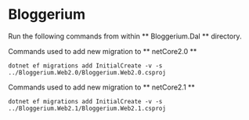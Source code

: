 # Bloggerium
>
Run the following commands from within  ** Bloggerium.Dal ** directory.

Commands used to add new migration to ** netCore2.0 **

    dotnet ef migrations add InitialCreate -v -s ../Bloggerium.Web2.0/Bloggerium.Web2.0.csproj


Commands used to add new migration to ** netCore2.1 **

    dotnet ef migrations add InitialCreate -v -s ../Bloggerium.Web2.1/Bloggerium.Web2.1.csproj
